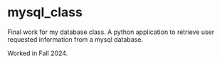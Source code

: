 # mysql_class
Final work for my database class. A python application to retrieve user requested information from a mysql database.

Worked in Fall 2024.
